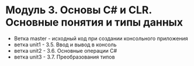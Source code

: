 # Модуль 3. Основы C# и CLR. Основные понятия и типы данных

* Ветка master - исходный код при создании консольного приложения
* ветка unit1 - 3.5. Ввод и вывод в консоль
* ветка unit2 - 3.6. Основные операции C#
* ветка unit3 - 3.7. Преобразования типов
